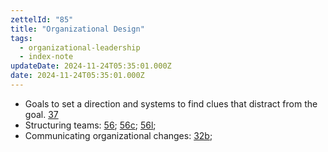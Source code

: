 ```yaml
---
zettelId: "85"
title: "Organizational Design"
tags:
  - organizational-leadership
  - index-note
updateDate: 2024-11-24T05:35:01.000Z
date: 2024-11-24T05:35:01.000Z
---
```


- Goals to set a direction and systems to find clues that distract from the goal. [37](/notes/37/)
- Structuring teams: [56](/notes/56/); [56c](/notes/56c/); [56l](/notes/56l/);
- Communicating organizational changes: [32b](/notes/32b/);
